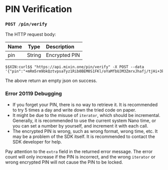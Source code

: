 # PIN Verification

### `POST /pin/verify` 

The HTTP request body:

| Name | Type | Description |
| :----- | :----: | :---- |
| pin | String | Encrypted PIN |

```
$$XIN:curl$$ "https://api.mixin.one/pin/verify" -X POST --data '{"pin":"+mRm5rm9bkQztvpsaTyz1Rib0BEM0S1FKl/oYaMfbUJM3ZmrxJhafj/tjHi+3kwQ"}'
```

The above return an empty json on success.

### Error 20119 Debugging
- If you forget your PIN, there is no way to retrieve it. It is recommended to try 5 times a day and write down the tried code on paper.
- It might be due to the misuse of `iterator`, which should be incremental. Generally, it is recommended to use the current system Nano time, or you can set a number by yourself, and increment it with each call.
- The encrypted PIN is wrong, such as wrong format, wrong time, etc. It may be a problem of the SDK itself. It is recommended to contact the SDK developer for help.

Pay attention to the `extra` field in the returned error message. The error count will only increase if the PIN is incorrect, and the wrong `iterator` or wrong encrypted PIN will not cause the PIN to be locked.
